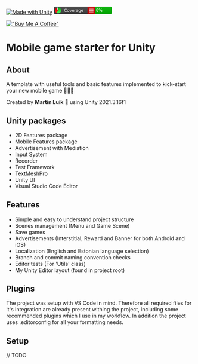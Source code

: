 [![Made with Unity](https://img.shields.io/badge/Made%20with-Unity-57b9d3.svg?style=flat&logo=unity)](https://unity3d.com) [![Alt text](./Reports/Report/badge_linecoverage.png?raw=true "Line Coverage")](https://htmlpreview.github.io/?https://github.com/luikmartin/mls-unity-mobile-game-starter/blob/main/Reports/Report/index.html)

[!["Buy Me A Coffee"](https://img.shields.io/badge/-buy_me_a%C2%A0coffee-gray?logo=buy-me-a-coffee)](https://www.buymeacoffee.com/martinluik)

# Mobile game starter for Unity

## About

A template with useful tools and basic features implemented to kick-start your new mobile game 🚀🚀🚀

Created by **Martin Luik** 🦢 using Unity 2021.3.16f1

## Unity packages

- 2D Features package
- Mobile Features package
- Advertisement with Mediation
- Input System
- Recorder
- Test Framework
- TextMeshPro
- Unity UI
- Visual Studio Code Editor

## Features

- Simple and easy to understand project structure
- Scenes management (Menu and Game Scene)
- Save games
- Advertisements (Interstitial, Reward and Banner for both Android and iOS)
- Localization (English and Estonian language selection)
- Branch and commit naming convention checks
- Editor tests (For 'Utils' class)
- My Unity Editor layout (found in project root)

## Plugins

The project was setup with VS Code in mind. Therefore all required files for it's integration are already present withing the project, including some recommended plugins which I use in my workflow. In addition the project uses .editorconfig for all your formatting needs.

## Setup

// TODO
